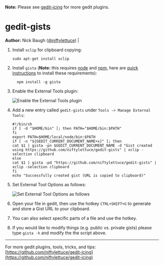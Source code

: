 **Note:** Please see [gedit-icing](http://github.com/niftylettuce/gedit-icing) for more gedit plugins.

# gedit-gists

 **Author:** Nick Baugh ([@niftylettuce](http://twitter.com/#!/niftylettuce)) |

 1. Install `xclip` for clipboard copying:

        sudo apt-get install xclip

 2. Install `gista`
 (**Note:** this requires [node](https://github.com/joyent/node) and
 [npm](https://github.com/isaacs/npm), here are [quick instructions](https://gist.github.com/579814) to install these requirements):

          npm install -g gista

 3. Enable the External Tools plugin:

    ![Enable the External Tools plugin](http://i.imgur.com/HuOOy.png)

 4. Add a new entry called `gedit-gists` under `Tools -> Manage External Tools`:

        #!/bin/sh
        if [ -d "$HOME/bin" ]; then PATH="$HOME/bin:$PATH"
        fi
        export PATH=$HOME/local/node/bin:$PATH
        if [ -n "${GEDIT_CURRENT_DOCUMENT_NAME+x}" ]; then
        cat $1 | gista -pn $GEDIT_CURRENT_DOCUMENT_NAME -d "Gist created using https://github.com/niftylettuce/gedit-gists" | xclip -selection clipboard
        else
        cat $1 | gista -pd "https://github.com/niftylettuce/gedit-gists" | xclip -selection clipboard
        fi
        echo "Successfully created gist (URL is copied to clipboard)"

 5. Set External Tool Options as follows:

    ![Set External Tool Options as follows](http://i.imgur.com/yqurh.png)

 6. Open your file in gedit, then use the hotkey `CTRL+SHIFT+G` to generate and store a Gist URL to your clipboard.

 7. You can also select specific parts of a file and use the hotkey.

 8. If you would like to modify things (e.g. public vs. private gists) please type `gista -h` and modify the the script above.


 ---

For more gedit plugins, tools, tricks, and tips: [https://github.com/niftylettuce/gedit-icing](https://github.com/niftylettuce/gedit-icing)
